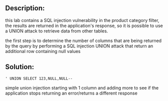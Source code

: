 
## Description:

this lab contains a SQL injection vulnerability in the product category filter, the results are returned in the application's response, so it is possible to use a UNION attack to retrieve data from other tables.

the first step is to determine the number of columns that are being returned by the query by performing a SQL injection UNION attack that return an additional row containing null values

## Solution:

	' UNION SELECT 123,NULL,NULL--

simple union injection starting with 1 column and adding more to see if the application stops returning an error/returns a different response



